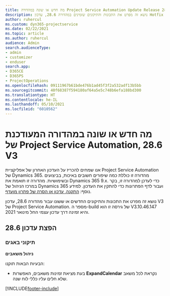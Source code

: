 ```yaml
---
title: מה חדש או שונה במהדורה Project Service Automation Update Release 28.6 Hotfix, V3
description: נושא זה מפרט את התכונות והתיקונים שזמינים במהדורה 28.6, עדכון Hotfix V3 של Project Service Automation.
author: ruhercul
ms.custom: dyn365-projectservice
ms.date: 02/22/2021
ms.topic: article
ms.author: ruhercul
audience: Admin
search.audienceType:
- admin
- customizer
- enduser
search.app:
- D365CE
- D365PS
- ProjectOperations
ms.openlocfilehash: 09111967b61bde476b1ad45f3f2a532adf13b5bb
ms.sourcegitcommit: 40f68387f594180af64a5e5c748b6efa188bd300
ms.translationtype: HT
ms.contentlocale: he-IL
ms.lasthandoff: 05/10/2021
ms.locfileid: "6010562"
---
```

# <a name="whats-new-or-changed-in-project-service-automation-update-release-286-v3"></a>מה חדש או שונה במהדורה המעודכנת של Project Service Automation, 28.6 V3

אנו שמחים להכריז על העדכון האחרון של אפליקציית Project Service Automation של Dynamics 365. מהדורה זו כוללת כמה שיפורים חשובים באיכות, בביצועים ובשימושיות. מהדורה זו תואמת את Dynamics 365 9.x. כדי לעדכן למהדורה זו, בקר במרכז הניהול של Dynamics 365 ועבור לדף הפתרונות כדי להתקין את העדכון. למידע נוסף: [התקנה, עדכון או הסרה של פתרון מועדף](/power-platform/admin/install-remove-preferred-solution).

נושא זה מפרט את התכונות והתיקונים החדשים או ששונו עבור מהדורה 28.6, עדכון V3 של Project Service Automation. מספר ה-build של גירסה זו הוא V3.10.46.147 והיא זמינה דרך עדכון עצמי החל מינואר 2021.

## <a name="update-release-286"></a>הפצת עדכון 28.6

### <a name="bug-fixes"></a>תיקוני באגים


**ניהול משאבים**

הבעיות הבאות תוקנו:

- בעת מציאת זמינות משאבים, האפשרות **ExpandCalendar** נקראת לכל משאב שלא חלים עליו כללי לוח שנה.


[!INCLUDE[footer-include](../includes/footer-banner.md)]
